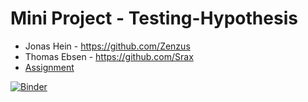 # Mini Project - Testing-Hypothesis
- Jonas Hein - https://github.com/Zenzus
- Thomas Ebsen - https://github.com/Srax 
- [Assignment](files/Assignment.pdf)

[![Binder](https://mybinder.org/badge_logo.svg)](https://mybinder.org/v2/gh/SOFT2021-Data-Science/Mini-Project-Testing-Hypothesis/main?urlpath=https%3A%2F%2Fgithub.com%2FSOFT2021-Data-Science%2FMini-Project-Testing-Hypothesis%2Fblob%2Fmain%2FProgram.ipynb)